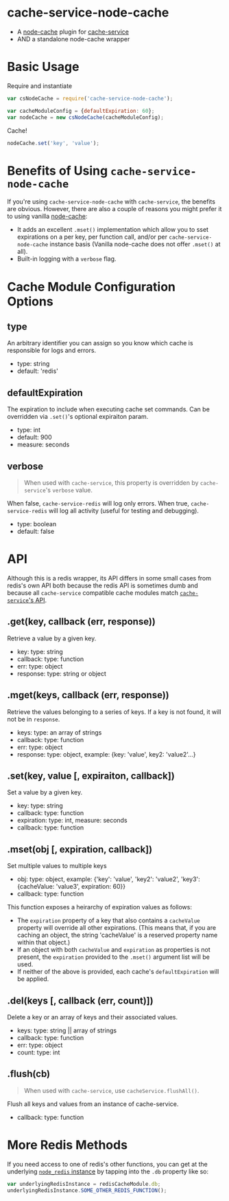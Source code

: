 # cache-service-node-cache

* A [node-cache](https://github.com/tcs-de/nodecache) plugin for [cache-service](https://github.com/jpodwys/cache-service)
* AND a standalone node-cache wrapper

# Basic Usage

Require and instantiate
```javascript
var csNodeCache = require('cache-service-node-cache');

var cacheModuleConfig = {defaultExpiration: 60};
var nodeCache = new csNodeCache(cacheModuleConfig);
```

Cache!
```javascript
nodeCache.set('key', 'value');
```

# Benefits of Using `cache-service-node-cache`

If you're using `cache-service-node-cache` with `cache-service`, the benefits are obvious. However, there are also a couple of reasons you might prefer it to using vanilla [node-cache](https://www.npmjs.com/package/node-cache):

* It adds an excellent `.mset()` implementation which allow you to sset expirations on a per key, per function call, and/or per `cache-service-node-cache` instance basis (Vanilla node-cache does not offer `.mset()` at all).
* Built-in logging with a `verbose` flag.

# Cache Module Configuration Options

## type

An arbitrary identifier you can assign so you know which cache is responsible for logs and errors.

* type: string
* default: 'redis'

## defaultExpiration

The expiration to include when executing cache set commands. Can be overridden via `.set()`'s optional expiraiton param.

* type: int
* default: 900
* measure: seconds

## verbose

> When used with `cache-service`, this property is overridden by `cache-service`'s `verbose` value.

When false, `cache-service-redis` will log only errors. When true, `cache-service-redis` will log all activity (useful for testing and debugging).

* type: boolean
* default: false

# API

Although this is a redis wrapper, its API differs in some small cases from redis's own API both because the redis API is sometimes dumb and because all `cache-service` compatible cache modules match [`cache-service`'s API](https://github.com/jpodwys/cache-service#api).

## .get(key, callback (err, response))

Retrieve a value by a given key.

* key: type: string
* callback: type: function
* err: type: object
* response: type: string or object

## .mget(keys, callback (err, response))

Retrieve the values belonging to a series of keys. If a key is not found, it will not be in `response`.

* keys: type: an array of strings
* callback: type: function
* err: type: object
* response: type: object, example: {key: 'value', key2: 'value2'...}

## .set(key, value [, expiraiton, callback])

Set a value by a given key.

* key: type: string
* callback: type: function
* expiration: type: int, measure: seconds
* callback: type: function

## .mset(obj [, expiration, callback])

Set multiple values to multiple keys

* obj: type: object, example: {'key': 'value', 'key2': 'value2', 'key3': {cacheValue: 'value3', expiration: 60}}
* callback: type: function

This function exposes a heirarchy of expiration values as follows:
* The `expiration` property of a key that also contains a `cacheValue` property will override all other expirations. (This means that, if you are caching an object, the string 'cacheValue' is a reserved property name within that object.)
* If an object with both `cacheValue` and `expiration` as properties is not present, the `expiration` provided to the `.mset()` argument list will be used.
* If neither of the above is provided, each cache's `defaultExpiration` will be applied.

## .del(keys [, callback (err, count)])

Delete a key or an array of keys and their associated values.

* keys: type: string || array of strings
* callback: type: function
* err: type: object
* count: type: int

## .flush(cb)

> When used with `cache-service`, use `cacheService.flushAll()`.

Flush all keys and values from an instance of cache-service.

* callback: type: function

# More Redis Methods

If you need access to one of redis's other functions, you can get at the underlying [`node_redis` instance](https://github.com/mranney/node_redis) by tapping into the `.db` property like so:

```javascript
var underlyingRedisInstance = redisCacheModule.db;
underlyingRedisInstance.SOME_OTHER_REDIS_FUNCTION();
```

